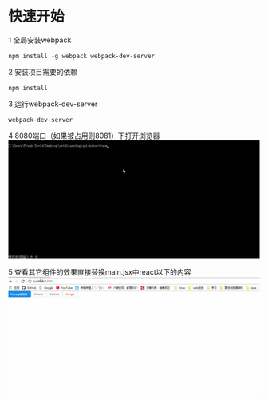# 快速开始
1 全局安装webpack
```
npm install -g webpack webpack-dev-server
```
2 安装项目需要的依赖
```
npm install
```
3 运行webpack-dev-server
```
webpack-dev-server
```
4 8080端口（如果被占用则8081）下打开浏览器
![image](img/qs.gif)

5 查看其它组件的效果直接替换main.jsx中react以下的内容
![image](img/qs2.gif)
